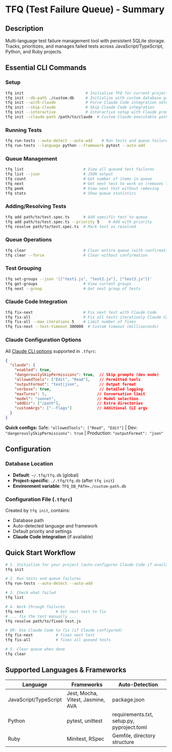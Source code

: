 # TFQ (Test Failure Queue) - Summary

## Description
Multi-language test failure management tool with persistent SQLite storage. Tracks, prioritizes, and manages failed tests across JavaScript/TypeScript, Python, and Ruby projects.

## Essential CLI Commands

### Setup
```bash
tfq init                           # Initialize TFQ for current project (auto-configures Claude if available)
tfq init --db-path ./custom.db     # Initialize with custom database path
tfq init --with-claude             # Force Claude Code integration setup
tfq init --skip-claude             # Skip Claude Code integration
tfq init --interactive             # Interactive setup with Claude prompts
tfq init --claude-path /path/to/claude  # Custom Claude executable path
```

### Running Tests
```bash
tfq run-tests --auto-detect --auto-add    # Run tests and queue failures
tfq run-tests --language python --framework pytest --auto-add
```

### Queue Management
```bash
tfq list                          # View all queued test failures
tfq list --json                   # JSON output
tfq count                         # Get number of items in queue
tfq next                          # Get next test to work on (removes from queue)
tfq peek                          # View next test without removing
tfq stats                         # Show queue statistics
```

### Adding/Resolving Tests
```bash
tfq add path/to/test.spec.ts      # Add specific test to queue
tfq add path/to/test.spec.ts --priority 5    # Add with priority
tfq resolve path/to/test.spec.ts  # Mark test as resolved
```

### Queue Operations
```bash
tfq clear                         # Clear entire queue (with confirmation)
tfq clear --force                 # Clear without confirmation
```

### Test Grouping
```bash
tfq set-groups --json '[["test1.js", "test2.js"], ["test3.js"]]'
tfq get-groups                    # View current groups
tfq next --group                  # Get next group of tests
```

### Claude Code Integration
```bash
tfq fix-next                      # Fix next test with Claude Code
tfq fix-all                       # Fix all tests iteratively Claude Code
tfq fix-all --max-iterations 5    # Limit number of fixes
tfq fix-next --test-timeout 300000  # Custom timeout (milliseconds)
```

### Claude Configuration Options
All [Claude CLI options](https://docs.anthropic.com/en/docs/claude-code/cli-reference) supported in `.tfqrc`:
```json
{
  "claude": {
    "enabled": true,
    "dangerouslySkipPermissions": true,  // Skip prompts (dev mode)
    "allowedTools": ["Edit", "Read"],    // Permitted tools
    "outputFormat": "text|json",         // Output format
    "verbose": true,                     // Detailed logging
    "maxTurns": 5,                      // Conversation limit
    "model": "sonnet",                  // Model selection
    "addDir": ["/path"],                // Extra directories
    "customArgs": ["--flags"]           // Additional CLI args
  }
}
```

**Quick configs:** Safe: `"allowedTools": ["Read", "Edit"]` | Dev: `"dangerouslySkipPermissions": true` | Production: `"outputFormat": "json"`

## Configuration

### Database Location
- **Default**: `~/.tfq/tfq.db` (global)
- **Project-specific**: `./.tfq/tfq.db` (after `tfq init`)
- **Environment variable**: `TFQ_DB_PATH=./custom-path.db`

### Configuration File (`.tfqrc`)
Created by `tfq init`, contains:
- Database path
- Auto-detected language and framework
- Default priority and settings
- **Claude Code integration** (if available)

## Quick Start Workflow

```bash
# 1. Initialize for your project (auto-configures Claude Code if available)
tfq init

# 2. Run tests and queue failures
tfq run-tests --auto-detect --auto-add

# 3. Check what failed
tfq list

# 4. Work through failures
tfq next              # Get next test to fix
# ... fix the test manually ...
tfq resolve path/to/fixed-test.js

# OR: Use Claude Code to fix (if Claude configured)
tfq fix-next          # fixes next test
tfq fix-all           # fixes all queued tests

# 5. Clear queue when done
tfq clear
```

## Supported Languages & Frameworks

| Language | Frameworks | Auto-Detection |
|----------|------------|----------------|
| JavaScript/TypeScript | Jest, Mocha, Vitest, Jasmine, AVA | package.json |
| Python | pytest, unittest | requirements.txt, setup.py, pyproject.toml |
| Ruby | Minitest, RSpec | Gemfile, directory structure |

